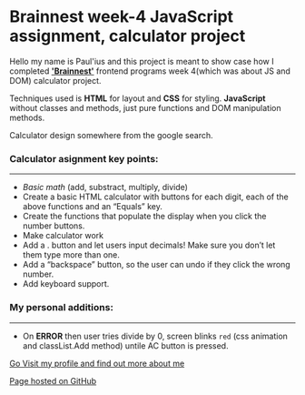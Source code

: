 # Brainnest week-4 JavaScript assignment, calculator project

Hello my name is Paul'ius and this project is meant to show case how I completed [**'Brainnest'**](https://www.brainnest.consulting/) frontend programs week 4(which was about JS and DOM) calculator project.

Techniques used is **HTML** for layout and **CSS** for styling. **JavaScript** without classes and methods, just pure functions and DOM manipulation methods.

Calculator design somewhere from the google search.

### Calculator asignment key points:

---

- _Basic math_ (add, substract, multiply, divide)
- Create a basic HTML calculator with buttons for each digit, each of the above functions and
  an “Equals” key.
- Create the functions that populate the display when you click the number buttons.
- Make calculator work
- Add a . button and let users input decimals! Make sure you
  don’t let them type more than one.
- Add a “backspace” button, so the user can undo if they click the wrong number.
- Add keyboard support.

### My personal additions:

---

- On **ERROR** then user tries divide by 0, screen blinks `red` (css animation and classList.Add method) untile AC button is pressed.

[Go Visit my profile and find out more about me](https://github.com/Scarab911)

[Page hosted on GitHub](https://scarab911.github.io/4-WebsiteDesign/)
